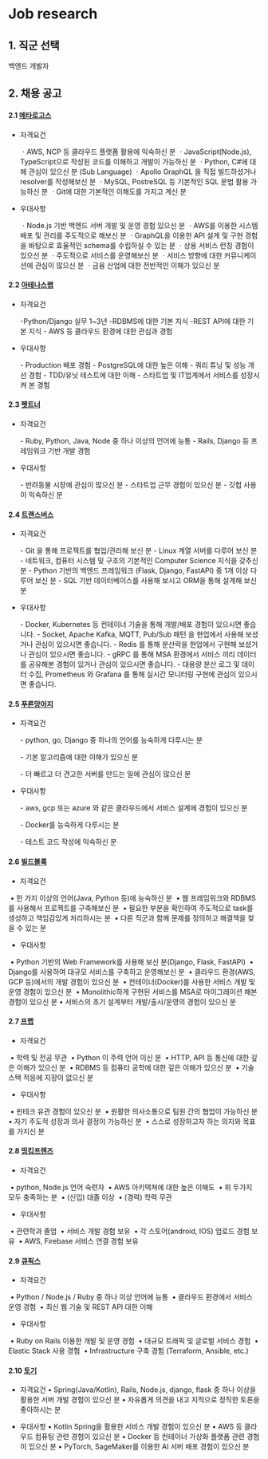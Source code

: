 # Job research



## 1. 직군 선택

백엔드 개발자



## 2. 채용 공고



#### 2.1 [메타로고스](https://www.rocketpunch.com/jobs/130390/%EB%B0%B1%EC%97%94%EB%93%9C-%EA%B0%9C%EB%B0%9C%EC%9E%90)

- 자격요건

  ㆍAWS, NCP 등 클라우드 플랫폼 활용에 익숙하신 분
  ㆍJavaScript(Node.js), TypeScript으로 작성된 코드를 이해하고 개발이 가능하신 분
  ㆍPython, C#에 대해 관심이 있으신 분 (Sub Language)
  ㆍApollo GraphQL 을 직접 빌드하셨거나 resolver를 작성해보신 분
  ㆍMySQL, PostreSQL 등 기본적인 SQL 문법 활용 가능하신 분
  ㆍGit에 대한 기본적인 이해도를 가지고 계신 분

- 우대사항

  ㆍNode.js 기반 백엔드 서버 개발 및 운영 경험 있으신 분
  ㆍAWS를 이용한 시스템 배포 및 관리를 주도적으로 해보신 분
  ㆍGraphQL을 이용한 API 설계 및 구현 경험을 바탕으로 효율적인 schema를 수립하실 수 있는 분
  ㆍ상용 서비스 런칭 경험이 있으신 분
  ㆍ주도적으로 서비스를 운영해보신 분
  ㆍ서비스 방향에 대한 커뮤니케이션에 관심이 많으신 분
  ㆍ금융 산업에 대한 전반적인 이해가 있으신 분



#### 2.2  [아테나스랩](https://www.rocketpunch.com/jobs/127997/%EC%84%9C%EB%B2%84-%EA%B0%9C%EB%B0%9C%EC%9E%90-PythonDjango-Developer-%EC%B1%84%EC%9A%A9-%EC%A3%BC%EB%8B%88%EC%96%B4)

- 자격요건

  -Python/Django 실무 1~3년
  -RDBMS에 대한 기본 지식
  -REST API에 대한 기본 지식
  \- AWS 등 클라우드 환경에 대한 관심과 경험

- 우대사항

  \- Production 배포 경험
  \- PostgreSQL에 대한 높은 이해
  \- 쿼리 튜닝 및 성능 개선 경험
  \- TDD/유닛 테스트에 대한 이해
  \- 스타트업 및 IT업계에서 서비스를 성장시켜 본 경험



#### 2.3 [펫트너](https://www.rocketpunch.com/jobs/130426/%EB%B0%B1%EC%97%94%EB%93%9C-%EA%B0%9C%EB%B0%9C%EC%9E%90-Ruby-on-Rails)

- 자격요건

  \- Ruby, Python, Java, Node 중 하나 이상의 언어에 능통
  \- Rails, Django 등 프레임워크 기반 개발 경험

- 우대사항

  \- 반려동물 시장에 관심이 많으신 분
  \- 스타트업 근무 경험이 있으신 분
  \- 깃헙 사용이 익숙하신 분



#### 2.4 [트랜스버스](https://www.rocketpunch.com/jobs/129724/Python-Backend-Engineer)

- 자격요건

  \- Git 을 통해 프로젝트를 협업/관리해 보신 분
  \- Linux 계열 서버를 다루어 보신 분
  \- 네트워크, 컴퓨터 시스템 및 구조의 기본적인 Computer Science 지식을 갖추신 분
  \- Python 기반의 백엔드 프레임워크 (Flask, Django, FastAPI) 중 1개 이상 다루어 보신 분
  \- SQL 기반 데이터베이스를 사용해 보시고 ORM을 통해 설계해 보신 분

- 우대사항

  \- Docker, Kubernetes 등 컨테이너 기술을 통해 개발/배포 경험이 있으시면 좋습니다.
  \- Socket, Apache Kafka, MQTT, Pub/Sub 패턴 을 현업에서 사용해 보셨거나 관심이 있으시면 좋습니다.
  \- Redis 를 통해 분산락을 현업에서 구현해 보셨거나 관심이 있으시면 좋습니다.
  \- gRPC 를 통해 MSA 환경에서 서비스 끼리 데이터를 공유해본 경험이 있거나 관심이 있으시면 좋습니다.
  \- 대용량 분산 로그 및 데이터 수집, Prometheus 와 Grafana 를 통해 실시간 모니터링 구현에 관심이 있으시면 좋습니다.

#### 2.5 [푸른망아지](https://www.rocketpunch.com/jobs/122537/%ED%91%B8%EB%A7%9D-%ED%94%8C%EB%9E%AB%ED%8F%BC-Backend-Engineer)

- 자격요건

  \- python, go, Django 중 하나의 언어를 능숙하게 다루시는 분

  \- 기본 알고리즘에 대한 이해가 있으신 분

  \- 더 빠르고 더 견고한 서버를 만드는 일에 관심이 많으신 분

- 우대사항

  \- aws, gcp 또는 azure 와 같은 클라우드에서 서비스 설계에 경험이 있으신 분

  \- Docker를 능숙하게 다루시는 분

  \- 테스트 코드 작성에 익숙하신 분

#### 2.6 [빌드블록](https://www.jumpit.co.kr/position/10207)

- 자격요건

​	• 한 가지 이상의 언어(Java, Python 등)에 능숙하신 분
​	• 웹 프레임워크와 RDBMS를 사용해서 프로젝트를 구축해보신 분
​	• 필요한 부분을 확인하여 주도적으로 task를 생성하고 책임감있게 처리하시는 분
​	• 다른 직군과 함께 문제를 정의하고 해결책을 찾을 수 있는 분

- 우대사항

​	• Python 기반의 Web Framework를 사용해 보신 분(Django, Flask, FastAPI)
​	• Django를 사용하여 대규모 서비스를 구축하고 운영해보신 분
​	• 클라우드 환경(AWS, GCP 등)에서의 개발 경험이 있으신 분
​	• 컨테이너(Docker)를 사용한 서비스 개발 및 운영 경험이 있으신 분
​	• Monolithic하게 구현된 서비스를 MSA로 마이그레이션 해본 경험이 있으신 분
​	• 서비스의 초기 설계부터 개발/출시/운영의 경험이 있으신 분

#### 2.7 [프랩](https://www.jumpit.co.kr/position/8298)

- 자격요건

​	• 학력 및 전공 무관
​	• Python 이 주력 언어 이신 분
​	• HTTP, API 등 통신에 대한 깊은 이해가 있으신 분
​	• RDBMS 등 컴퓨터 공학에 대한 깊은 이해가 있으신 분
​	• 기술 스택 적응에 지장이 없으신 분

- 우대사항

​	• 핀테크 유관 경험이 있으신 분
​	• 원활한 의사소통으로 팀원 간의 협업이 가능하신 분
​	• 자기 주도적 성장과 의사 결정이 가능하신 분
​	• 스스로 성장하고자 하는 의지와 목표를 가지신 분

#### 2.8 [띵킹프렌즈](jumpit.co.kr/position/7015)

- 자격요건

​	• python, Node.js 언어 숙련자
​	• AWS 아키텍쳐에 대한 높은 이해도
​	• 위 두가지 모두 충족하는 분
​	• (신입) 대졸 이상
​	• (경력) 학력 무관

- 우대사항

​	• 관련학과 졸업
​	• 서비스 개발 경험 보유
​	• 각 스토어(android, IOS) 업로드 경험 보유
​	• AWS, Firebase 서비스 연결 경험 보유

#### 2.9 [큐픽스](https://www.jumpit.co.kr/position/10384)

- 자격요건

​	• Python / Node.js / Ruby 중 하나 이상 언어에 능통
​	• 클라우드 환경에서 서비스 운영 경험
​	• 최신 웹 기술 및 REST API 대한 이해

- 우대사항

​	• Ruby on Rails 이용한 개발 및 운영 경험
​	• 대규모 트래픽 및 글로벌 서비스 경험
​	• Elastic Stack 사용 경험
​	• Infrastructure 구축 경험 (Terraform, Ansible, etc.)

#### 2.10 [토기](https://www.wanted.co.kr/wd/94809)
- 자격요건
• Spring(Java/Kotlin), Rails, Node.js, django, flask 중 하나 이상을 활용한 서버 개발 경험이 있으신 분
• 자유롭게 의견을 내고 지적으로 정직한 토론을 좋아하시는 분

- 우대사항
• Kotlin Spring을 활용한 서비스 개발 경험이 있으신 분
• AWS 등 클라우드 컴퓨팅 관련 경험이 있으신 분
• Docker 등 컨테이너 가상화 플랫폼 관련 경험이 있으신 분
• PyTorch, SageMaker를 이용한 AI 서버 배포 경험이 있으신 분